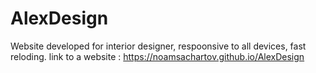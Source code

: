 # AlexDesign

Website developed for interior designer, 
respoonsive to all devices, fast reloding.
link to a website : https://noamsachartov.github.io/AlexDesign
